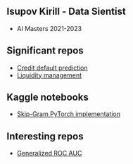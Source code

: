 ## Isupov Kirill - Data Sientist
  * AI Masters 2021-2023

## Significant repos
  * [Credit default prediction][2]
  * [Liquidity management][1]

## Kaggle notebooks   
  * [Skip-Gram PyTorch implementation][5]

## Interesting repos
  * [Generalized ROC AUC][4]
<!---
  * [ARIMA, GARCH][3]
--->
[1]: https://github.com/thekirillisupov/liquidity-management2
[2]: https://github.com/thekirillisupov/AlfaPetProject
[3]: https://github.com/thekirillisupov/ARIMA-GARCH
[4]: https://github.com/thekirillisupov/Yandex-task
[5]: https://www.kaggle.com/code/bukovski/skip-gram-implementation/notebook

<!---
thekirillisupov/thekirillisupov is a ✨ special ✨ repository because its `README.md` (this file) appears on your GitHub profile.
You can click the Preview link to take a look at your changes.
--->
